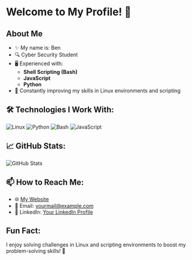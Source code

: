 # Welcome to My Profile! 👋

## About Me
- ✨ My name is: Ben
- 🔍 Cyber Security Student   
- 🖥️ Experienced with:
  - **Shell Scripting (Bash)**
  - **JavaScript**
  - **Python**
- 🌱 Constantly improving my skills in Linux environments and scripting  

## 🛠️ Technologies I Work With:
<p align="left">
  <img src="https://img.shields.io/badge/Linux-FCC624?style=for-the-badge&logo=linux&logoColor=black" alt="Linux" />
  <img src="https://img.shields.io/badge/Python-3776AB?style=for-the-badge&logo=python&logoColor=white" alt="Python" />
  <img src="https://img.shields.io/badge/Bash-4EAA25?style=for-the-badge&logo=gnu-bash&logoColor=white" alt="Bash" />
  <img src="https://img.shields.io/badge/JavaScript-F7DF1E?style=for-the-badge&logo=javascript&logoColor=black" alt="JavaScript" />
</p>

## 📈 GitHub Stats:
![GitHub Stats](https://github-readme-stats.vercel.app/api?username=YourUsername&show_icons=true&theme=radical)

## 📫 How to Reach Me:
- 🌐 [My Website](https://yourwebsite.com)
- 📧 Email: yourmail@example.com
- 💬 LinkedIn: [Your LinkedIn Profile](https://linkedin.com/in/yourprofile)

## Fun Fact:
I enjoy solving challenges in Linux and scripting environments to boost my problem-solving skills! 🚀
